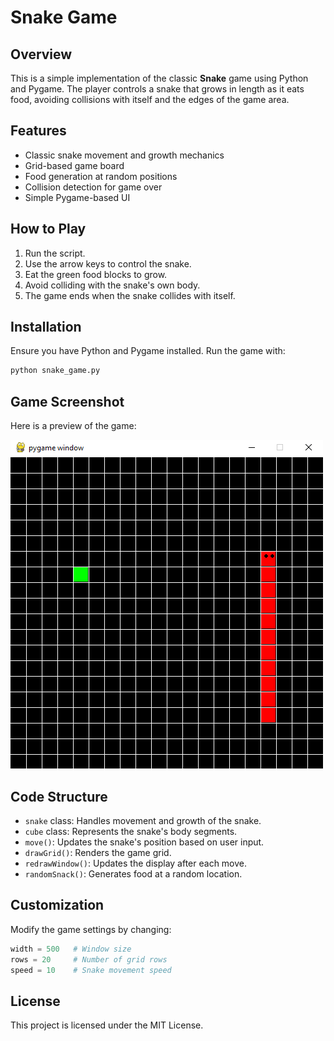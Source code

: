 # Snake Game

## Overview
This is a simple implementation of the classic **Snake** game using Python and Pygame. The player controls a snake that grows in length as it eats food, avoiding collisions with itself and the edges of the game area.

## Features
- Classic snake movement and growth mechanics
- Grid-based game board
- Food generation at random positions
- Collision detection for game over
- Simple Pygame-based UI

## How to Play
1. Run the script.
2. Use the arrow keys to control the snake.
3. Eat the green food blocks to grow.
4. Avoid colliding with the snake's own body.
5. The game ends when the snake collides with itself.

## Installation
Ensure you have Python and Pygame installed. Run the game with:

```sh
python snake_game.py
```

## Game Screenshot
Here is a preview of the game:

![Snake Game](image.png)

## Code Structure
- `snake` class: Handles movement and growth of the snake.
- `cube` class: Represents the snake's body segments.
- `move()`: Updates the snake's position based on user input.
- `drawGrid()`: Renders the game grid.
- `redrawWindow()`: Updates the display after each move.
- `randomSnack()`: Generates food at a random location.

## Customization
Modify the game settings by changing:

```python
width = 500   # Window size
rows = 20     # Number of grid rows
speed = 10    # Snake movement speed
```

## License
This project is licensed under the MIT License.

